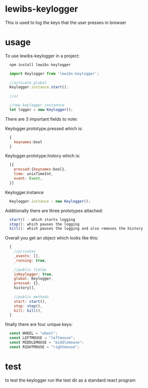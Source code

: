 # lewibs-keylogger
This is used to log the keys that the user presses in browser

# usage

To use lewibs-keylogger in a project:
```js
  npm install lewibs-keylogger
```

```js
  import Keylogger from 'lewibs-keylogger';
  
  //activate global
  Keylogger.instance.start();
  
  //or

  //new keylogger instannce
  let logger = new Keylogger();
```

There are 3 important fields to note:

Keylogger.prototype.pressed which is:
```js
  {
    keynames:bool
  }
```
  
Keylogger.prototype.history which is:
```js
  [{
    pressed:{keynames:bool},
    time: unixTimeInt,
    event: Event,
  }]
```

Keylogger.instance
```js
  Keylogger.instance : new Keylogger();
```
  
Additionally there are three prototypes attached:
```js
  start() : which starts logging
  stop(): which pauses the logging
  kill(): which pauses the logging and also removes the history
```

Overall you get an object which looks like this:
```js
  {
    //privates
    _events: [],
    _running: true,
    
    //public fields
    isKeylogger: true,
    global: Keylogger,
    pressed: {},
    history[],
    
    //public methods
    start: start(),
    stop: stop(),
    kill: kill(),
  }
```

finally there are four unique keys:
```js
  const WHEEL = "wheel";
  const LEFTMOUSE = "leftmouse";
  const MIDDLEMOUSE = "middlemouse";
  const RIGHTMOUSE = "rightmouse";
```

# test
to test the keylogger run the test dir as a standard react program
